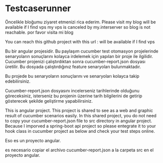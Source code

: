 # Testcaserunner
Öncelikle bloğumu ziyaret etmenizi rica ederim.
Please visit my blog will be available if I find vps my vps is canceled by my.interserver so blog is not reachable.
por favor visita mi blog

You can reach this github project with this url : will be available if I find vps

Bu bir angular projesidir.
Bu paylaşım cucumber test otomasyon projelerinde senaryoların sonuçlarını
 kolayca irdelemek için yapılan bir proje ile ilgilidir.
Cucumber projenizi çalıştırdıktan sonra cucumber-report.json dosyası üretilir.
Bu dosyada çalıştırdığınız feature senaryoları bulunmaktadır.

Bu projede bu senaryoların sonuçlarını ve senaryoları kolayca takip edebilirsiniz.

Cucumber-report.json dosyasını incelerseniz tarihlerinde olduğunu göreceksiniz, isterseniz bu projenin
üzerine tarih bilgilerini de getirip gösterecek şekilde geliştirme yapabilirsiniz.

This is angular project.
This project is shared to see as a web and graphic result of cucumber scenarios easily.
In this shared project, you do not need to copy your cucumber-report.json file to src directory in angular project.
Because I imporved a spring-boot api project so please entegrate it to your hook class in cucumber project as below
and check your test steps online.
<script src="https://gist.github.com/movilidadagil/3ddcc588cdff44cd47cbe3c3ad601c33.js"></script>


Eso es un proyecto angular.

es necesario copiar el archivo cucumber-report.json a la carpeta src en el proyecto angular.



